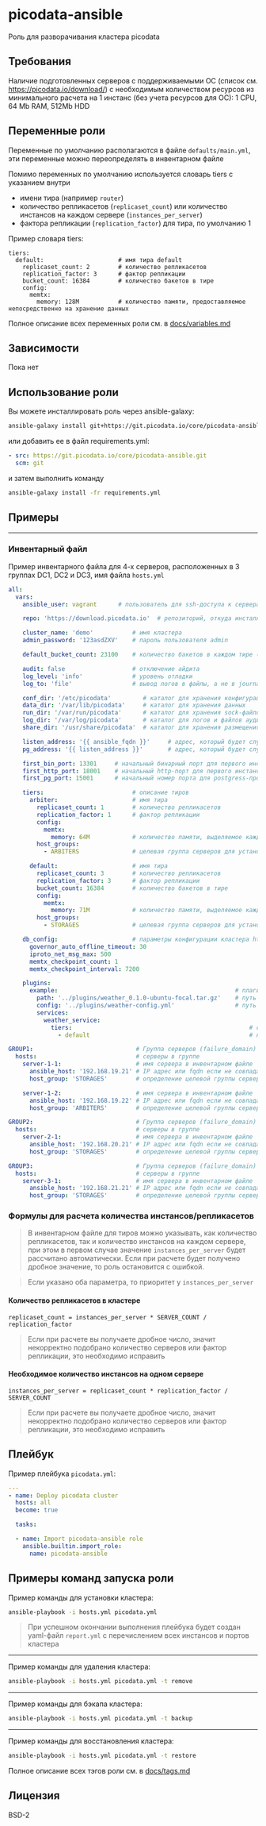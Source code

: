 # picodata-ansible

Роль для разворачивания кластера picodata

## Требования

Наличие подготовленных серверов с поддерживаемыми ОС (список см. https://picodata.io/download/) с необходимым количеством ресурсов из минимального расчета на 1 инстанс (без учета ресурсов для ОС): 1 CPU, 64 Mb RAM, 512Mb HDD

## Переменные роли

Переменные по умолчанию располагаются в файле `defaults/main.yml`, эти переменные можно переопределять в инвентарном файле

Помимо переменных по умолчанию используется словарь tiers с указанием внутри 
- имени тира (например `router`)
- количество репликасетов (`replicaset_count`) или количество инстансов на каждом сервере (`instances_per_server`)
- фактора репликации (`replication_factor`) для тира, по умолчанию 1

Пример словаря tiers:
```
tiers:
  default:                     # имя тира default
    replicaset_count: 2        # количество репликасетов
    replication_factor: 3      # фактор репликации
    bucket_count: 16384        # количество бакетов в тире
    config:
      memtx:
        memory: 128M           # количество памяти, предоставляемое непосредственно на хранение данных
```

Полное описание всех переменных роли см. в [docs/variables.md](docs/variables.md)

## Зависимости

Пока нет


## Использование роли

Вы можете инсталлировать роль через ansible-galaxy:


```bash
ansible-galaxy install git+https://git.picodata.io/core/picodata-ansible.git
```

или добавить ее в файл requirements.yml:

```yml
- src: https://git.picodata.io/core/picodata-ansible.git
  scm: git
```

и затем выполнить команду
```bash
ansible-galaxy install -fr requirements.yml
```

## Примеры
----------------

### Инвентарный файл

Пример инвентарного файла для 4-х серверов, расположенных в 3 группах DC1, DC2 и DC3, имя файла `hosts.yml`
```yml
all:
  vars:
    ansible_user: vagrant      # пользователь для ssh-доступа к серверам           

    repo: 'https://download.picodata.io'  # репозиторий, откуда инсталлировать пакет picodata

    cluster_name: 'demo'           # имя кластера
    admin_password: '123asdZXV'    # пароль пользователя admin

    default_bucket_count: 23100    # количество бакетов в каждом тире (по умолчанию 30000)

    audit: false                   # отключение айдита
    log_level: 'info'              # уровень отладки
    log_to: 'file'                 # вывод логов в файлы, а не в journald

    conf_dir: '/etc/picodata'         # каталог для хранения конфигурационных файлов
    data_dir: '/var/lib/picodata'     # каталог для хранения данных
    run_dir: '/var/run/picodata'      # каталог для хранения sock-файлов
    log_dir: '/var/log/picodata'      # каталог для логов и файлов аудита
    share_dir: '/usr/share/picodata'  # каталог для хранения размещения служебных данных (плагинов)

    listen_address: '{{ ansible_fqdn }}'     # адрес, который будет слушать инстанс. Для IP указать {{ansible_default_ipv4.address}}
    pg_address: '{{ listen_address }}'       # адрес, который будет слушать postgress-протокола инстанса

    first_bin_port: 13301     # начальный бинарный порт для первого инстанса
    first_http_port: 18001    # начальный http-порт для первого инстанса для веб-интерфейса
    first_pg_port: 15001      # начальный номер порта для postgress-протокола инстансов кластера

    tiers:                         # описание тиров
      arbiter:                     # имя тира
        replicaset_count: 1        # количество репликасетов
        replication_factor: 1      # фактор репликации
        config:
          memtx:
            memory: 64M            # количество памяти, выделяемое каждому инстансу тира
        host_groups:
          - ARBITERS               # целевая группа серверов для установки инстанса

      default:                     # имя тира
        replicaset_count: 3        # количество репликасетов
        replication_factor: 3      # фактор репликации
        bucket_count: 16384        # количество бакетов в тире
        config:
          memtx:
            memory: 71M            # количество памяти, выделяемое каждому инстансу тира
        host_groups:
          - STORAGES               # целевая группа серверов для установки инстанса

    db_config:                     # параметры конфигурации кластера https://docs.picodata.io/picodata/stable/reference/db_config/
      governor_auto_offline_timeout: 30
      iproto_net_msg_max: 500
      memtx_checkpoint_count: 1
      memtx_checkpoint_interval: 7200

    plugins:
      example:                                                  # плагин
        path: '../plugins/weather_0.1.0-ubuntu-focal.tar.gz'    # путь до пакета плагина
        config: '../plugins/weather-config.yml'                 # путь до файла с настройками плагина
        services:
          weather_service:
            tiers:                                                  # список тиров, в которые установливается служба плагина (см. документацию к плагину)
              - default                                             # по умолчанию - default

GROUP1:                             # Группа серверов (failure_domain)
  hosts:                            # серверы в группе
    server-1-1:                     # имя сервера в инвентарном файле
      ansible_host: '192.168.19.21' # IP адрес или fqdn если не совпадает с предыдущей строкой
      host_group: 'STORAGES'        # определение целевой группы серверов для установки инстансов

    server-1-2:                     # имя сервера в инвентарном файле
      ansible_host: '192.168.19.22' # IP адрес или fqdn если не совпадает с предыдущей строкой
      host_group: 'ARBITERS'        # определение целевой группы серверов для установки инстансов

GROUP2:                             # Группа серверов (failure_domain)
  hosts:                            # серверы в группе
    server-2-1:                     # имя сервера в инвентарном файле
      ansible_host: '192.168.20.21' # IP адрес или fqdn если не совпадает с предыдущей строкой
      host_group: 'STORAGES'        # определение целевой группы серверов для установки инстансов

GROUP3:                             # Группа серверов (failure_domain)
  hosts:                            # серверы в группе
    server-3-1:                     # имя сервера в инвентарном файле
      ansible_host: '192.168.21.21' # IP адрес или fqdn если не совпадает с предыдущей строкой
      host_group: 'STORAGES'        # определение целевой группы серверов для установки инстансов
```

### Формулы для расчета количества инстансов/репликасетов

> В инвентарном файле для тиров можно указывать, как количество репликасетов, так и количество инстансов на каждом сервере, при этом в первом случае значение `instances_per_server` будет рассчитано автоматически. Если при расчете будет получено дробное значение, то роль остановится с ошибкой.

> Если указано оба параметра, то приоритет у `instances_per_server`

#### Количество репликасетов в кластере
```
replicaset_count = instances_per_server * SERVER_COUNT / replication_factor
```

> Если при расчете вы получаете дробное число, значит некорректно подобрано количество серверов или фактор репликации, это необходимо исправить

#### Необходимое количество инстансов на одном сервере
```
instances_per_server = replicaset_count * replication_factor / SERVER_COUNT
```

> Если при расчете вы получаете дробное число, значит некорректно подобрано количество серверов или фактор репликации, это необходимо исправить


## Плейбук

Пример плейбука `picodata.yml`:
```yml
---
- name: Deploy picodata cluster
  hosts: all
  become: true

  tasks:

  - name: Import picodata-ansible role
    ansible.builtin.import_role:
      name: picodata-ansible
```

## Примеры команд запуска роли

Пример команды для установки кластера:
```bash
ansible-playbook -i hosts.yml picodata.yml
```

> При успешном окончании выполнения плейбука будет создан yaml-файл `report.yml` с перечислением всех инстансов и портов кластера

---

Пример команды для удаления кластера:
```bash
ansible-playbook -i hosts.yml picodata.yml -t remove
```

---

Пример команды для бэкапа кластера:
```bash
ansible-playbook -i hosts.yml picodata.yml -t backup
```

---

Пример команды для восстановления кластера:
```bash
ansible-playbook -i hosts.yml picodata.yml -t restore
```

Полное описание всех тэгов роли см. в [docs/tags.md](docs/tags.md)


## Лицензия

BSD-2
